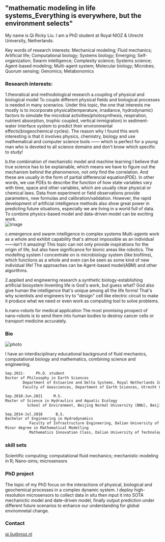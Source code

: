 ## "mathematic modeling in life systems_Everything is everywhere, but the environment selects"

My name is Qi Ricky Liu. I am a PhD student at Royal NIOZ & Utrecht University, Netherlands. 

Key words of research interests: Mechanical modeling; Fluid mechanics; Artificial life; Computational biology; Systems biology; Emerging; Self-organization; Swarm intelligence; Complexity science; Systems science; Agent-based modeling; Multi-agent system; Molecular biology; Microbes; Quorum sensing; Genomics; Metabonomics

### Research interests: 
1.theoratical and methodological research
a.coupling of physical and biological model
To couple different physical fields and biological processes is needed in many scenarios. Under this topic, the one that interests me mostly is to incorporate physical(temperature, irradiance, hydrodynamic) factors to simulate the microbial activities(photosynthesis, respiration, nutrient absorption, trophic coupled, vertical immigration) in sediment-water interface system to predict their environmental effects(biogeochemical cycles). The reason why I found this work interesting is that it involves physics, chemistry, biology and use mathematical and computer science tools —— which is perfect for a young man who is devoted to all science domains and don't know which specific to study!

b.the combination of mechanistic model and machine learning
I believe that true science has to be explainable, which means we have to figure out the mechanism behind the phenomenon, not only find the correlation. And these are usually in the form of partial differencial equation(PDE). In other words, we use PDEs to describe the function of how state variables vary with time, space and other variables, which are usually clear physical or chemical laws. Data from experiment or field observations provide parameters, new formulas and calibration/validation. However, the rapid development of artificial intelligence methods also show great power in predicting future situations, especially we are living in a world full of data. To combine physics-based model and data-driven model can be exciting work.    
![image](https://user-images.githubusercontent.com/68505835/178513224-21bff22d-c357-489d-804d-25a7978a2f12.png)

c.emergence and swarm intelligence in complex systems
Multi-agents work as a whole and exhibit capability that's almost impossible as an individual——isn't it amazing! This topic can not only provide inspirations for the origin of life, but also have significance for bionic areas like robotics. The modelling system I concentrate on is microbiology system (like biofilms), which functions as a whole and even can be seen as some kind of new individual life! The approaches can be Agent-based model(ABM) and other algorithms. 

2.applied and engineering research
a.synthetic biology-establishing artificial biosystem
Inventing life is God's work, but guess what? God also give human the intelligence that's unique among all the life forms! That's why scientists and engineers try to "design" cell like electric circuit to make it produce what we need or even work as computing tool to solve problems.

b.nano-robots for medical application
The most promising prospect of nano-robots is to send them into human bodies to destroy cancer cells or transport medicine accurately.

### Bio
![photo](https://user-images.githubusercontent.com/68505835/154570809-187fc605-5ec2-4623-bc3e-1724b45f09af.jpg)

I have an interdisciplinary educational background of fluid mechanics, computational biology and mathematics, combining science and engineering. 

```markdown
Sep.2021-     Ph.D. student  
Doctor of Philosophy in Earth Sciences
        Department of Estuarine and Delta Systems, Royal Netherlands Institute for Sea Research, Netherlands
        Faculty of Geosciences, Department of Earth Sciences, Utrecht University, Utrecht, Netherlands

Sep.2018-Jun.2021     M.S.  
Master of Science in Hydraulics and Aquatic Ecology
          School of Environment, Beijing Normal University (BNU), Beijing, China 

Sep.2014-Jul.2018      B.S.  
Bachelor of Engineering in Hydrodynamics
           Faculty of Infrastructure Engineering, Dalian University of Technology (DUT), Dalian, China 
Minor degree in Mathematical Modelling
           Mathematics Innovation Class, Dalian University of Technology (DUT), Dalian, China
```
### skill sets
Scientific computing; computational fluid mechanics; mechanistic modeling in R; Nano-sims; microsensors

### PhD project

The topic of my PhD focus on the interactions of physical, biological and geochemical processes in a complex dynamic system. I deploy high-resolution microsensors to collect data in situ then input it into SOTA mechanictic model and date-driven model, finally output prediction under different future scenarios to enhance our understanding for global enviromnetal change.

### Contact

qi.liu@nioz.nl
